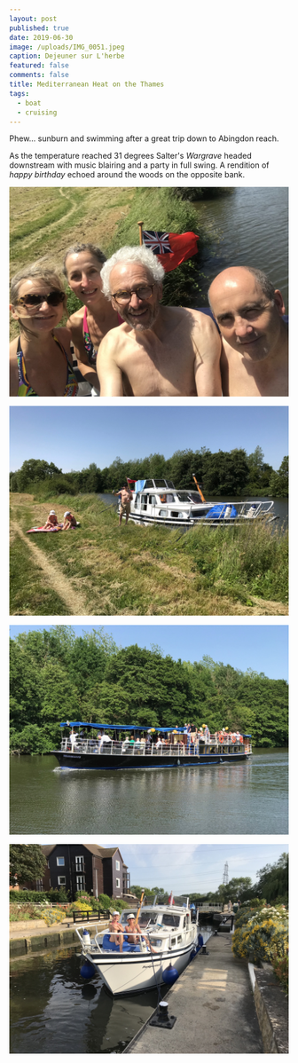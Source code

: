 ```yaml
---
layout: post
published: true
date: 2019-06-30
image: /uploads/IMG_0051.jpeg
caption: Dejeuner sur L'herbe
featured: false
comments: false
title: Mediterranean Heat on the Thames
tags:
  - boat
  - cruising
---
```

Phew... sunburn and swimming after a great trip down to Abingdon reach.

As the temperature reached 31 degrees Salter's _Wargrave_ headed downstream with music blairing and a party in full swing. A rendition of _happy birthday_ echoed around the woods on the opposite bank.

![The good crew of Perspectief](/uploads/crew_danistellachrismick.jpeg "The good crew of Perspectief")

![Grassy mooring with no clouds whatsoever](/uploads/IMG_0048.jpg "Grassy mooring with no clouds whatsoever")

!['Wargrave' in a party mood](/uploads/IMG_0053.jpg "'Wargrave' in a party mood")

![Back through Sandford Lock](/uploads/atsandfordlock.jpeg "Back through Sandford Lock")
